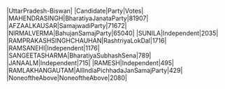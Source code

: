  
|UttarPradesh-Biswan|
|Candidate|Party|Votes|
|MAHENDRASINGH|BharatiyaJanataParty|81907|
|AFZAALKAUSAR|SamajwadiParty|71672|
|NIRMALVERMA|BahujanSamajParty|65040|
|SUNILA|Independent|2035|
|RAMPRAKASHSINGHCHAUHAN|RashtriyaLokDal|1716|
|RAMSANEHI|Independent|1176|
|SANGEETASHARMA|BharatiyaSubhashSena|789|
|JANAALM|Independent|715|
|RAMESH|Independent|495|
|RAMLAKHANGAUTAM|AllIndiaPichhadaJanSamajParty|429|
|NoneoftheAbove|NoneoftheAbove|2080|
